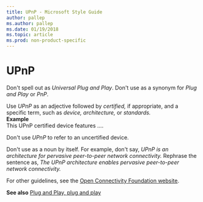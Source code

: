 ```yaml
---
title: UPnP - Microsoft Style Guide
author: pallep
ms.author: pallep
ms.date: 01/19/2018
ms.topic: article
ms.prod: non-product-specific
---
```


# UPnP

Don't spell out as *Universal Plug and Play*. Don't use as a synonym for *Plug and Play* or *PnP*.

Use *UPnP* as an adjective followed by *certified,* if appropriate, and a specific term, such as *device, architecture,* or *standards.*  
**Example**  
This UPnP certified device features .... 

Don't use *UPnP* to refer to an uncertified device.

Don't use as a noun by itself. For example, don't say, *UPnP is an architecture for pervasive peer-to-peer network connectivity.* Rephrase the sentence as, *The UPnP architecture enables pervasive peer-to-peer network connectivity.*

For other guidelines, see the [Open Connectivity Foundation website](https://openconnectivity.org/). 

**See also** [Plug and Play, plug and play](/style-guide/a-z-word-list-term-collections/p/plug-and-play)
